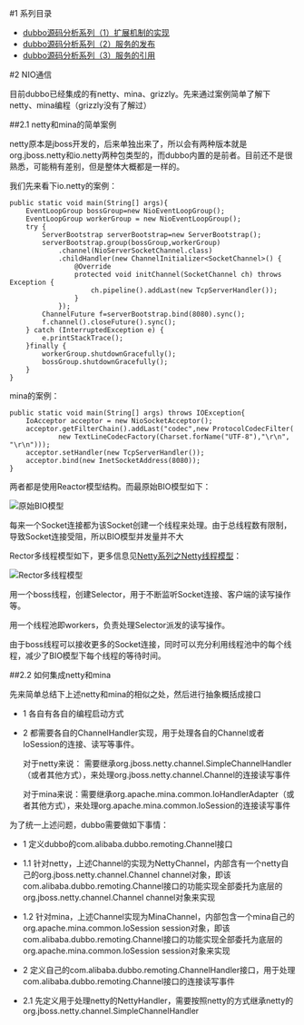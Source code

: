 #1 系列目录

-	[dubbo源码分析系列（1）扩展机制的实现](http://my.oschina.net/pingpangkuangmo/blog/508963)
-	[dubbo源码分析系列（2）服务的发布](http://my.oschina.net/pingpangkuangmo/blog/511766)
-	[dubbo源码分析系列（3）服务的引用](http://my.oschina.net/pingpangkuangmo/blog/515673)

#2 NIO通信

目前dubbo已经集成的有netty、mina、grizzly。先来通过案例简单了解下netty、mina编程（grizzly没有了解过）

##2.1 netty和mina的简单案例

netty原本是jboss开发的，后来单独出来了，所以会有两种版本就是org.jboss.netty和io.netty两种包类型的，而dubbo内置的是前者。目前还不是很熟悉，可能稍有差别，但是整体大概都是一样的。

我们先来看下io.netty的案例：

	public static void main(String[] args){
		EventLoopGroup bossGroup=new NioEventLoopGroup();
		EventLoopGroup workerGroup = new NioEventLoopGroup();
		try {
			ServerBootstrap serverBootstrap=new ServerBootstrap();
			serverBootstrap.group(bossGroup,workerGroup)
				.channel(NioServerSocketChannel.class)
				.childHandler(new ChannelInitializer<SocketChannel>() {
					@Override
					protected void initChannel(SocketChannel ch) throws Exception {
						ch.pipeline().addLast(new TcpServerHandler());
					}
				});
			ChannelFuture f=serverBootstrap.bind(8080).sync();
			f.channel().closeFuture().sync();
		} catch (InterruptedException e) {
			e.printStackTrace();
		}finally {  
            workerGroup.shutdownGracefully();  
            bossGroup.shutdownGracefully();  
        }  
	}

mina的案例：

	public static void main(String[] args) throws IOException{
		IoAcceptor acceptor = new NioSocketAcceptor();
		acceptor.getFilterChain().addLast("codec",new ProtocolCodecFilter(
				new TextLineCodecFactory(Charset.forName("UTF-8"),"\r\n", "\r\n")));
		acceptor.setHandler(new TcpServerHandler());  
        acceptor.bind(new InetSocketAddress(8080));  
	}

两者都是使用Reactor模型结构。而最原始BIO模型如下：

![原始BIO模型](https://static.oschina.net/uploads/img/201510/20083738_I5mX.png "原始BIO模型")

每来一个Socket连接都为该Socket创建一个线程来处理。由于总线程数有限制，导致Socket连接受阻，所以BIO模型并发量并不大

Rector多线程模型如下，更多信息见[Netty系列之Netty线程模型](http://www.infoq.com/cn/articles/netty-threading-model)：

![Rector多线程模型](https://static.oschina.net/uploads/img/201510/20083315_ObVg.png "Rector多线程模型")

用一个boss线程，创建Selector，用于不断监听Socket连接、客户端的读写操作等。

用一个线程池即workers，负责处理Selector派发的读写操作。

由于boss线程可以接收更多的Socket连接，同时可以充分利用线程池中的每个线程，减少了BIO模型下每个线程的等待时间。

##2.2 如何集成netty和mina

先来简单总结下上述netty和mina的相似之处，然后进行抽象概括成接口

-	1 各自有各自的编程启动方式
-	2 都需要各自的ChannelHandler实现，用于处理各自的Channel或者IoSession的连接、读写等事件。

	对于netty来说： 需要继承org.jboss.netty.channel.SimpleChannelHandler（或者其他方式），来处理org.jboss.netty.channel.Channel的连接读写事件

	对于mina来说：需要继承org.apache.mina.common.IoHandlerAdapter（或者其他方式），来处理org.apache.mina.common.IoSession的连接读写事件

为了统一上述问题，dubbo需要做如下事情：

-	1 定义dubbo的com.alibaba.dubbo.remoting.Channel接口

-	1.1 针对netty，上述Channel的实现为NettyChannel，内部含有一个netty自己的org.jboss.netty.channel.Channel channel对象，即该com.alibaba.dubbo.remoting.Channel接口的功能实现全部委托为底层的org.jboss.netty.channel.Channel channel对象来实现

-	1.2 针对mina，上述Channel实现为MinaChannel，内部包含一个mina自己的org.apache.mina.common.IoSession session对象，即该com.alibaba.dubbo.remoting.Channel接口的功能实现全部委托为底层的org.apache.mina.common.IoSession session对象来实现


-	2 定义自己的com.alibaba.dubbo.remoting.ChannelHandler接口，用于处理com.alibaba.dubbo.remoting.Channel接口的连接读写事件

-	2.1 先定义用于处理netty的NettyHandler，需要按照netty的方式继承netty的org.jboss.netty.channel.SimpleChannelHandler






